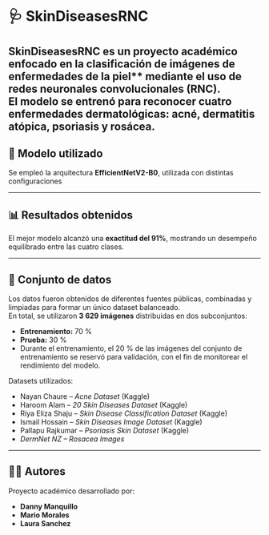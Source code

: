 # 🩺 SkinDiseasesRNC

**SkinDiseasesRNC** es un proyecto académico enfocado en la clasificación de imágenes de enfermedades de la piel** mediante el uso de redes neuronales convolucionales (RNC).  
El modelo se entrenó para reconocer **cuatro enfermedades dermatológicas**: **acné, dermatitis atópica, psoriasis y rosácea**.
---

## 🧠 Modelo utilizado
Se empleó la arquitectura **EfficientNetV2-B0**, utilizada con distintas configuraciones

---

## 📊 Resultados obtenidos
El mejor modelo alcanzó una **exactitud del 91%**, mostrando un desempeño equilibrado entre las cuatro clases.

---

## 🧩 Conjunto de datos
Los datos fueron obtenidos de diferentes fuentes públicas, combinadas y limpiadas para formar un único dataset balanceado.  
En total, se utilizaron **3 629 imágenes** distribuidas en dos subconjuntos:

- **Entrenamiento:** 70 %  
- **Prueba:** 30 %
- Durante el entrenamiento, el 20 % de las imágenes del conjunto de entrenamiento se reservó para validación, con el fin de monitorear el rendimiento del modelo.

Datasets utilizados:
- Nayan Chaure – *Acne Dataset* (Kaggle)  
- Haroom Alam – *20 Skin Diseases Dataset* (Kaggle)  
- Riya Eliza Shaju – *Skin Disease Classification Dataset* (Kaggle)  
- Ismail Hossain – *Skin Diseases Image Dataset* (Kaggle)  
- Pallapu Rajkumar – *Psoriasis Skin Dataset* (Kaggle)  
- *DermNet NZ – Rosacea Images*

---

## 👩‍💻 Autores
Proyecto académico desarrollado por:
- **Danny Manquillo**  
- **Mario Morales**
- **Laura Sanchez**  
